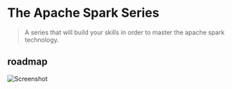# The Apache Spark Series

> A series that will build your skills in order to master the apache spark technology.

## roadmap

![Screenshot](https://github.com/owshq-plumbers/series-spark/blob/master/docs/images/spark-series-roadmap.excalidraw.png)
